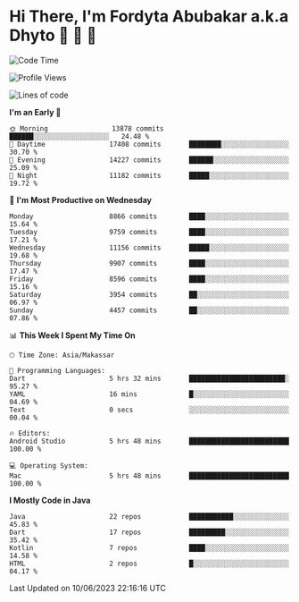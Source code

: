 # Hi There, I'm Fordyta Abubakar a.k.a Dhyto 👋 👋 👋 

<!--
**DhytoDev/dhytodev** is a ✨ _special_ ✨ repository because its `README.md` (this file) appears on your GitHub profile.

Here are some ideas to get you started:

- 🔭 I’m currently working on ...
- 🌱 I’m currently learning ...
- 👯 I’m looking to collaborate on ...
- 🤔 I’m looking for help with ...
- 💬 Ask me about ...
- 📫 How to reach me: ...
- 😄 Pronouns: ...
- ⚡ Fun fact: ...
-->

<!--START_SECTION:waka-->
![Code Time](http://img.shields.io/badge/Code%20Time-1%2C929%20hrs%2032%20mins-blue)

![Profile Views](http://img.shields.io/badge/Profile%20Views-1-blue)

![Lines of code](https://img.shields.io/badge/From%20Hello%20World%20I%27ve%20Written-7.1%20million%20lines%20of%20code-blue)

**I'm an Early 🐤** 

```text
🌞 Morning                13878 commits       ██████░░░░░░░░░░░░░░░░░░░   24.48 % 
🌆 Daytime                17408 commits       ████████░░░░░░░░░░░░░░░░░   30.70 % 
🌃 Evening                14227 commits       ██████░░░░░░░░░░░░░░░░░░░   25.09 % 
🌙 Night                  11182 commits       █████░░░░░░░░░░░░░░░░░░░░   19.72 % 
```
📅 **I'm Most Productive on Wednesday** 

```text
Monday                   8866 commits        ████░░░░░░░░░░░░░░░░░░░░░   15.64 % 
Tuesday                  9759 commits        ████░░░░░░░░░░░░░░░░░░░░░   17.21 % 
Wednesday                11156 commits       █████░░░░░░░░░░░░░░░░░░░░   19.68 % 
Thursday                 9907 commits        ████░░░░░░░░░░░░░░░░░░░░░   17.47 % 
Friday                   8596 commits        ████░░░░░░░░░░░░░░░░░░░░░   15.16 % 
Saturday                 3954 commits        ██░░░░░░░░░░░░░░░░░░░░░░░   06.97 % 
Sunday                   4457 commits        ██░░░░░░░░░░░░░░░░░░░░░░░   07.86 % 
```


📊 **This Week I Spent My Time On** 

```text
🕑︎ Time Zone: Asia/Makassar

💬 Programming Languages: 
Dart                     5 hrs 32 mins       ████████████████████████░   95.27 % 
YAML                     16 mins             █░░░░░░░░░░░░░░░░░░░░░░░░   04.69 % 
Text                     0 secs              ░░░░░░░░░░░░░░░░░░░░░░░░░   00.04 % 

🔥 Editors: 
Android Studio           5 hrs 48 mins       █████████████████████████   100.00 % 

💻 Operating System: 
Mac                      5 hrs 48 mins       █████████████████████████   100.00 % 
```

**I Mostly Code in Java** 

```text
Java                     22 repos            ███████████░░░░░░░░░░░░░░   45.83 % 
Dart                     17 repos            █████████░░░░░░░░░░░░░░░░   35.42 % 
Kotlin                   7 repos             ████░░░░░░░░░░░░░░░░░░░░░   14.58 % 
HTML                     2 repos             █░░░░░░░░░░░░░░░░░░░░░░░░   04.17 % 
```




 Last Updated on 10/06/2023 22:16:16 UTC
<!--END_SECTION:waka-->
